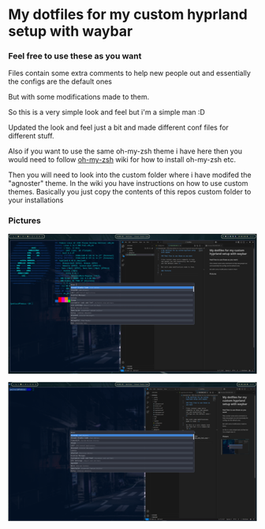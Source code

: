 # My dotfiles for my custom hyprland setup with waybar

### Feel free to use these as you want

Files contain some extra comments to help new people out and essentially the configs are the default ones</b>

But with some modifications made to them.</b>

So this is a very simple look and feel but i'm a simple man :D</b>

Updated the look and feel just a bit and made different conf files for different stuff.</b>

Also if you want to use the same oh-my-zsh theme i have here then you would need to follow [oh-my-zsh](https://ohmyz.sh) wiki for how to install oh-my-zsh etc.</b>

Then you will need to look into the custom folder where i have modifed the "agnoster" theme. In the wiki you have instructions on how to use custom themes. Basically you just copy the contents of this repos custom folder to your installations </b> 

### Pictures

![](/pictures/hyprland_look_and_feel.png)</br>

![](/pictures/hyprland_look_and_feel2.png)</br>